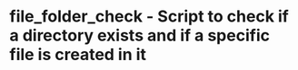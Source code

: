# file_folder_check - Script to check if a directory exists and if a specific file is created in it

